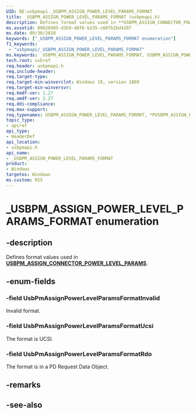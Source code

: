```yaml
---
UID: NE:usbpmapi._USBPM_ASSIGN_POWER_LEVEL_PARAMS_FORMAT
title: _USBPM_ASSIGN_POWER_LEVEL_PARAMS_FORMAT (usbpmapi.h)
description: Defines format values used in **USBPM_ASSIGN_CONNECTOR_POWER_LEVEL_PARAMS**.
ms.assetid: 89626905-d3b9-48f0-b235-c607b2bd4207
ms.date: 09/30/2018
keywords: ["_USBPM_ASSIGN_POWER_LEVEL_PARAMS_FORMAT enumeration"]
f1_keywords:
 - "usbpmapi/_USBPM_ASSIGN_POWER_LEVEL_PARAMS_FORMAT"
ms.keywords: _USBPM_ASSIGN_POWER_LEVEL_PARAMS_FORMAT, USBPM_ASSIGN_POWER_LEVEL_PARAMS_FORMAT, *PUSBPM_ASSIGN_POWER_LEVEL_PARAMS_FORMAT, 
tech.root: usbref
req.header: usbpmapi.h
req.include-header:
req.target-type:
req.target-min-winverclnt: Windows 10, version 1809
req.target-min-winversvr:
req.kmdf-ver: 1.27
req.umdf-ver: 2.27
req.ddi-compliance:
req.max-support:
req.typenames: USBPM_ASSIGN_POWER_LEVEL_PARAMS_FORMAT, *PUSBPM_ASSIGN_POWER_LEVEL_PARAMS_FORMAT
topic_type: 
- apiref
api_type: 
- HeaderDef
api_location: 
- usbpmapi.h
api_name: 
- _USBPM_ASSIGN_POWER_LEVEL_PARAMS_FORMAT
product:
- Windows
targetos: Windows
ms.custom: RS5
---
```


# _USBPM_ASSIGN_POWER_LEVEL_PARAMS_FORMAT enumeration

## -description
Defines format values used in [**USBPM_ASSIGN_CONNECTOR_POWER_LEVEL_PARAMS**](ns-usbpmapi-_usbpm_assign_connector_power_level_params.md).

## -enum-fields

### -field UsbPmAssignPowerLevelParamsFormatInvalid 
Invalid format.
### -field UsbPmAssignPowerLevelParamsFormatUcsi 
The format is UCSI.
### -field UsbPmAssignPowerLevelParamsFormatRdo 
The format is in a PD Request Data Object.

## -remarks

## -see-also
